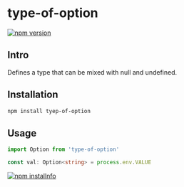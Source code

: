 # type-of-option
[![npm version](https://badge.fury.io/js/type-of-option.svg)](https://badge.fury.io/js/type-of-option)

## Intro
Defines a type that can be mixed with null and undefined.

## Installation
```sh
npm install tyep-of-option
```

## Usage
```ts
import Option from 'type-of-option'

const val: Option<string> = process.env.VALUE
```

<p>
  <a href="https://nodei.co/npm/discord.js/"><img src="https://nodei.co/npm/discord.js.png?downloads=true&stars=true" alt="npm installnfo" /></a>
</p>
